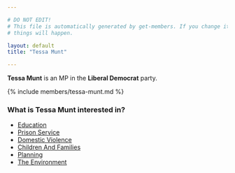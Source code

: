 ```yaml
---

# DO NOT EDIT!
# This file is automatically generated by get-members. If you change it, bad
# things will happen.

layout: default
title: "Tessa Munt"

---
```


**Tessa Munt** is an MP in the **Liberal Democrat** party.

{% include members/tessa-munt.md %}

### What is Tessa Munt interested in?


* [Education](/interests/education.html)
* [Prison Service](/interests/prison-service.html)
* [Domestic Violence](/interests/domestic-violence.html)
* [Children And Families](/interests/children-and-families.html)
* [Planning](/interests/planning.html)
* [The Environment](/interests/the-environment.html)
